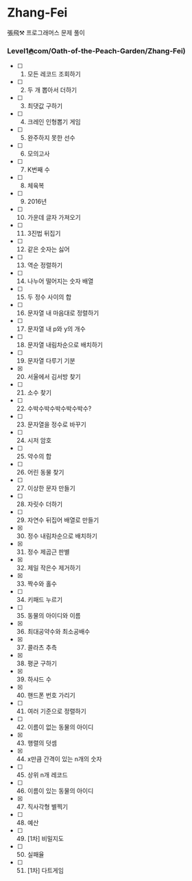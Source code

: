 # Zhang-Fei

張飛⚒ 프로그래머스 문제 풀이

### Level1[🔥](https://github)com/Oath-of-the-Peach-Garden/Zhang-Fei)
- [ ] 1) 모든 레코드 조회하기
- [ ] 2) 두 개 뽑아서 더하기
- [ ] 3) 최댓값 구하기
- [ ] 4) 크레인 인형뽑기 게임
- [ ] 5) 완주하지 못한 선수
- [ ] 6) 모의고사
- [ ] 7) K번째 수
- [ ] 8) 체육복
- [ ] 9) 2016년
- [ ] 10) 가운데 글자 가져오기
- [ ] 11) 3진법 뒤집기
- [ ] 12) 같은 숫자는 싫어
- [ ] 13) 역순 정렬하기
- [ ] 14) 나누어 떨어지는 숫자 배열
- [ ] 15) 두 정수 사이의 합
- [ ] 16) 문자열 내 마음대로 정렬하기
- [ ] 17) 문자열 내 p와 y의 개수
- [ ] 18) 문자열 내림차순으로 배치하기
- [ ] 19) 문자열 다루기 기분
- [X] 20) 서울에서 김서방 찾기
- [ ] 21) 소수 찾기
- [ ] 22) 수박수박수박수박수박수?
- [ ] 23) 문자열을 정수로 바꾸기
- [ ] 24) 시저 암호
- [ ] 25) 약수의 합
- [ ] 26) 어린 동물 찾기
- [ ] 27) 이상한 문자 만들기
- [ ] 28) 자릿수 더하기
- [ ] 29) 자연수 뒤집어 배열로 만들기
- [X] 30) 정수 내림차순으로 배치하기
- [X] 31) 정수 제곱근 판별
- [X] 32) 제일 작은수 제거하기
- [X] 33) 짝수와 홀수
- [ ] 34) 키패드 누르기
- [ ] 35) 동물의 아이디와 이름
- [X] 36) 최대공약수와 최소공배수
- [X] 37) 콜라츠 추측
- [X] 38) 평균 구하기
- [X] 39) 하샤드 수
- [X] 40) 핸드폰 번호 가리기
- [ ] 41) 여러 기준으로 정렬하기
- [ ] 42) 이름이 없는 동물의 아이디
- [X] 43) 행렬의 덧셈
- [X] 44) x만큼 간격이 있는 n개의 숫자
- [ ] 45) 상위 n개 레코드
- [ ] 46) 이름이 있는 동물의 아이디
- [X] 47) 직사각형 별찍기
- [ ] 48) 예산
- [ ] 49) [1차] 비밀지도
- [ ] 50) 실패율
- [ ] 51) [1차] 다트게임